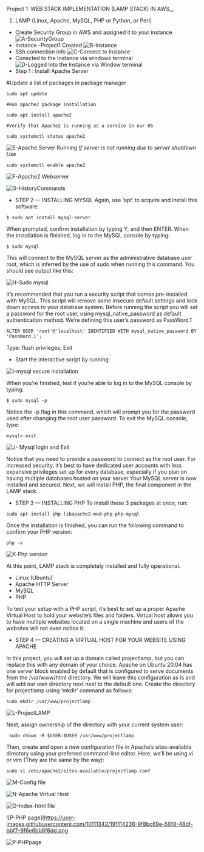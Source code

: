 Project 1: WEB STACK IMPLEMENTATION (LAMP STACK) IN AWS__
1. LAMP (Linux, Apache, MySQL, PHP or Python, or Perl)
- Create Security Group in AWS and assigned it to  your instance
![A-SecurityGroup](https://user-images.githubusercontent.com/10111342/190007118-12fa9529-896e-441a-866d-6015ebe856b7.png)
- Instance -Project1 Created
![B-Instance](https://user-images.githubusercontent.com/10111342/190007812-f2b76efb-795e-46fc-8692-b08d91abdeb8.png)
- SSh connection info
![C-Connect to Instance](https://user-images.githubusercontent.com/10111342/190008177-a4d227db-0bd6-4bbd-8cd0-139670f60c79.png)
- Conected to the Instance via windows terminal
![D-Logged Into the Instance via Window terminal](https://user-images.githubusercontent.com/10111342/190008628-1e5fa322-d77f-46d5-b0cc-5fbfb7cb402e.png)
- Step 1 : Install Apache Server

#Update a list of packages in package manager
```
sudo apt update

#Run apache2 package installation

sudo apt install apache2

#Verify that Apache2 is running as a service in our OS

sudo systemctl status apache2
```

![E-Apache Server Running](https://user-images.githubusercontent.com/10111342/190009050-da15b0d7-3dd1-4b53-a2c9-3312325a3df0.png)
*If server is not running due to server shutdown Use* 

`sudo systemctl enable apache2`



![F-Apache2 Webserver](https://user-images.githubusercontent.com/10111342/191115011-846d58d3-359d-4eb4-846a-9738eef69583.png)

![G-HistoryCommands](https://user-images.githubusercontent.com/10111342/191113943-dad3abcb-b2ad-493a-9d88-9e79a2b602dc.png)

- STEP 2 — INSTALLING MYSQL
Again, use ‘apt’ to acquire and install this software:
```
$ sudo apt install mysql-server
```
When prompted, confirm installation by typing Y, and then ENTER.
When the installation is finished, log in to the MySQL console by typing:
```
$ sudo mysql
```
This will connect to the MySQL server as the administrative database user root, which is inferred by the use of sudo when running this command. You should see output like this:

![H-Sudo mysql](https://user-images.githubusercontent.com/10111342/191113247-6833a3a3-847a-424f-9bb8-2b150a10e78c.PNG)

It’s recommended that you run a security script that comes pre-installed with MySQL. This script will remove some insecure default settings and lock down access to your database system. Before running the script you will set a password for the root user, using mysql_native_password as default authentication method. We’re defining this user’s password as PassWord.1
```
ALTER USER 'root'@'localhost' IDENTIFIED WITH mysql_native_password BY 'PassWord.1';
```

Type:
flush privileges;
Exit

- Start the interactive script by running:

![I-mysql secure installation](https://user-images.githubusercontent.com/10111342/191113294-cdac5ac1-f99e-407f-a25d-2a340e0c5620.png)

When you’re finished, test if you’re able to log in to the MySQL console by typing:
```
$ sudo mysql -p
```
Notice the -p flag in this command, which will prompt you for the password used after changing the root user password.
To exit the MySQL console, type:
```
mysql> exit
```
![J- Mysql login and Exit](https://user-images.githubusercontent.com/10111342/191113186-3573c668-6575-4960-ba69-0308d888cb40.png)

Notice that you need to provide a password to connect as the root user.
For increased security, it’s best to have dedicated user accounts with less expansive privileges set up for every database, especially if you plan on having multiple databases hosted on your server
Your MySQL server is now installed and secured. Next, we will install PHP, the final component in the LAMP stack.

- STEP 3 — INSTALLING PHP
To install these 3 packages at once, run:
```
sudo apt install php libapache2-mod-php php-mysql
```
Once the installation is finished, you can run the following command to confirm your PHP version:
```
php -v
```


![K-Php version](https://user-images.githubusercontent.com/10111342/191114064-be650bf2-d9da-45bd-a295-79fd67d992f1.PNG)

At this point, LAMP stack is completely installed and fully operational.
- Linux (Ubuntu)
- Apache HTTP Server
- MySQL
- PHP

To test your setup with a PHP script, it’s best to set up a proper Apache Virtual Host to hold your website’s files and folders. Virtual host allows you to have multiple websites located on a single machine and users of the websites will not even notice it.

- STEP 4 — CREATING A VIRTUAL HOST FOR YOUR WEBSITE USING APACHE

In this project, you will set up a domain called projectlamp, but you can replace this with any domain of your choice.
Apache on Ubuntu 20.04 has one server block enabled by default that is configured to serve documents from the /var/www/html directory.
We will leave this configuration as is and will add our own directory next next to the default one.
Create the directory for projectlamp using ‘mkdir’ command as follows:
```
sudo mkdir /var/www/projectlamp
```


![L-ProjectLAMP](https://user-images.githubusercontent.com/10111342/191114099-cacedc38-df5b-4642-8d58-f823dff58023.png)

Next, assign ownership of the directory with your current system user:
```
 sudo chown -R $USER:$USER /var/www/projectlamp
```
Then, create and open a new configuration file in Apache’s sites-available directory using your preferred command-line editor. Here, we’ll be using vi or vim (They are the same by the way):
```
sudo vi /etc/apache2/sites-available/projectlamp.conf
```

![M-Config file](https://user-images.githubusercontent.com/10111342/191114129-488d6cf7-d798-4a26-ac6f-28d9f2690195.PNG)


![N-Apache Virtual Host](https://user-images.githubusercontent.com/10111342/191114158-672b86ac-78c4-44ad-bb7c-77c70a7dd363.png)

![O-Index-html file](https://user-images.githubusercontent.com/10111342/191114192-e91b9131-b880-4864-9fc2-e82bec76ed19.png)

![P-PHP page](https://user-images.githubusercontent.com/10111342/191114236-9f8bc69e-50f8-48df-bbf7-9f6e6bb8f6dd.png

![P-PHPpage](https://user-images.githubusercontent.com/10111342/191114663-22df07fa-1f87-471f-bdb4-a4eaafee1e8b.png)